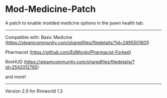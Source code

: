 # Mod-Medicine-Patch

A patch to enable modded medicine options in the pawn health tab.

---

Compatible with:
Basic Medicine (https://steamcommunity.com/sharedfiles/filedetails/?id=2495501601)

Pharmacist (https://github.com/EdWordy/Pharmacist-Forked)

RimHUD (https://steamcommunity.com/sharedfiles/filedetails/?id=2542012765)

and more!

---

Version 2.0 for Rimworld 1.3
